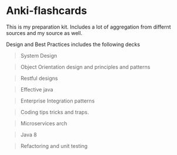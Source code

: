 # Anki-flashcards

This is my preparation kit. Includes a lot of aggregation from differnt sources and my source as well.

Design and Best Practices includes the following decks
  > System Design
  
  > Object Orientation design and principles and patterns
  
  > Restful designs
  
  > Effective java
  
  > Enterprise Integration patterns
  
  > Coding tips tricks and traps.
  
  > Microservices arch
  
  > Java 8 
  
  > Refactoring and unit testing
  
  > 
